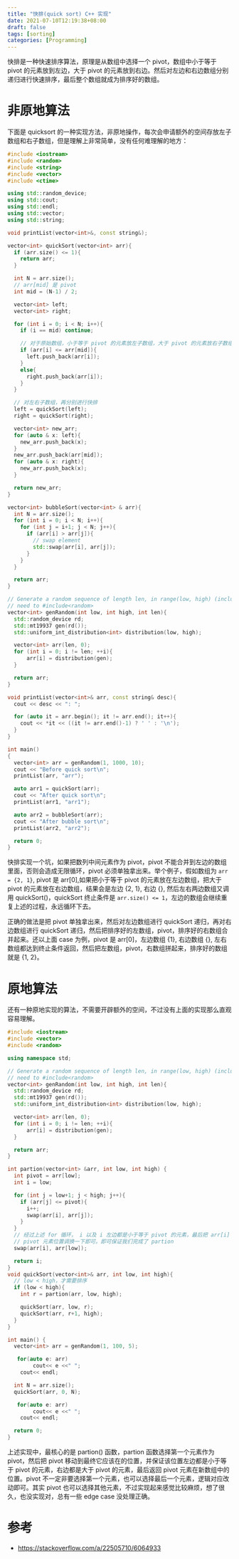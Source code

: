 ```yaml
---
title: "快排(quick sort) C++ 实现"
date: 2021-07-10T12:19:38+08:00
draft: false
tags: [sorting]
categories: [Programming]
---
```


快排是一种快速排序算法，原理是从数组中选择一个 pivot，数组中小于等于 pivot 的元素放到左边，大于 pivot 的元素放到右边。然后对左边和右边数组分别递归进行快速排序，最后整个数组就成为排序好的数组。

<!--more-->

# 非原地算法

下面是 quicksort 的一种实现方法，非原地操作，每次会申请额外的空间存放左子数组和右子数组，但是理解上非常简单，没有任何难理解的地方：

```cpp
#include <iostream>
#include <random>
#include <string>
#include <vector>
#include <ctime>

using std::random_device;
using std::cout;
using std::endl;
using std::vector;
using std::string;

void printList(vector<int>&, const string&);

vector<int> quickSort(vector<int> arr){
  if (arr.size() <= 1){
    return arr;
  }

  int N = arr.size();
  // arr[mid] 是 pivot
  int mid = (N-1) / 2;

  vector<int> left;
  vector<int> right;

  for (int i = 0; i < N; i++){
    if (i == mid) continue;

    // 对于原始数组，小于等于 pivot 的元素放左子数组，大于 pivot 的元素放右子数组
    if (arr[i] <= arr[mid]){
      left.push_back(arr[i]);
    }
    else{
      right.push_back(arr[i]);
    }
  }

  // 对左右子数组，再分别进行快排
  left = quickSort(left);
  right = quickSort(right);

  vector<int> new_arr;
  for (auto & x: left){
    new_arr.push_back(x);
  }
  new_arr.push_back(arr[mid]);
  for (auto & x: right){
    new_arr.push_back(x);
  }

  return new_arr;
}

vector<int> bubbleSort(vector<int> & arr){
  int N = arr.size();
  for (int i = 0; i < N; i++){
    for (int j = i+1; j < N; j++){
      if (arr[i] > arr[j]){
        // swap element
        std::swap(arr[i], arr[j]);
      }
    }
  }

  return arr;
}

// Generate a random sequence of length len, in range(low, high) (inclusive).
// need to #include<random>
vector<int> genRandom(int low, int high, int len){
  std::random_device rd;
  std::mt19937 gen(rd());
  std::uniform_int_distribution<int> distribution(low, high);

  vector<int> arr(len, 0);
  for (int i = 0; i != len; ++i){
      arr[i] = distribution(gen);
  }

  return arr;
}

void printList(vector<int>& arr, const string& desc){
  cout << desc << ": ";

  for (auto it = arr.begin(); it != arr.end(); it++){
    cout << *it << ((it != arr.end()-1) ? ' ' : '\n');
  }
}

int main()
{
  vector<int> arr = genRandom(1, 1000, 10);
  cout << "Before quick sort\n";
  printList(arr, "arr");

  auto arr1 = quickSort(arr);
  cout << "After quick sort\n";
  printList(arr1, "arr1");

  auto arr2 = bubbleSort(arr);
  cout << "After bubble sort\n";
  printList(arr2, "arr2");

  return 0;
}
```

快排实现一个坑，如果把数列中间元素作为 pivot，pivot 不能合并到左边的数组里面，否则会造成无限循环，pivot 必须单独拿出来。举个例子，假如数组为 `arr = {2, 1}`, pivot 是 arr[0],如果把小于等于 pivot 的元素放在左边数组，把大于 pivot 的元素放在右边数组，结果会是左边 {2, 1}, 右边 {}, 然后左右两边数组又调用 quickSort()，quickSort 终止条件是 `arr.size() <= 1`，左边的数组会继续重复上述的过程，永远循环下去。

正确的做法是把 pivot 单独拿出来，然后对左边数组进行 quickSort 递归，再对右边数组进行 quickSort 递归，然后把排序好的左数组，pivot，排序好的右数组合并起来。还以上面 case 为例，pivot 是 arr[0]，左边数组 {1}, 右边数组 {}, 左右数组都达到终止条件返回，然后把左数组，pivot，右数组拼起来，排序好的数组就是 {1, 2}。

# 原地算法

还有一种原地实现的算法，不需要开辟额外的空间，不过没有上面的实现那么直观容易理解。

```cpp
#include <iostream>
#include <vector>
#include <random>

using namespace std;

// Generate a random sequence of length len, in range(low, high) (inclusive).
// need to #include<random>
vector<int> genRandom(int low, int high, int len){
  std::random_device rd;
  std::mt19937 gen(rd());
  std::uniform_int_distribution<int> distribution(low, high);

  vector<int> arr(len, 0);
  for (int i = 0; i != len; ++i){
      arr[i] = distribution(gen);
  }

  return arr;
}

int partion(vector<int> &arr, int low, int high) {
  int pivot = arr[low];
  int i = low;

  for (int j = low+1; j < high; j++){
    if (arr[j] <= pivot){
      i++;
      swap(arr[i], arr[j]);
    }
  }
  // 经过上述 for 循环， i 以及 i 左边都是小于等于 pivot 的元素，最后把 arr[i] 和
  // pivot 元素位置调换一下即可。即可保证我们完成了 partion
  swap(arr[i], arr[low]);

  return i;
}
void quickSort(vector<int>& arr, int low, int high){
  // low < high，才需要排序
  if (low < high){
    int r = partion(arr, low, high);

    quickSort(arr, low, r);
    quickSort(arr, r+1, high);
  }
}

int main() {
  vector<int> arr = genRandom(1, 100, 5);

   for(auto e: arr)
        cout<< e <<" ";
    cout<< endl;

  int N = arr.size();
  quickSort(arr, 0, N);

   for(auto e: arr)
        cout<< e <<" ";
    cout<< endl;

  return 0;
}
```

上述实现中，最核心的是 partion() 函数，partion 函数选择第一个元素作为 pivot，然后把 pivot 移动到最终它应该在的位置，并保证该位置左边都是小于等于 pivot 的元素，右边都是大于 pivot 的元素，最后返回 pivot 元素在新数组中的位置。pivot 不一定非要选择第一个元素，也可以选择最后一个元素，逻辑对应改动即可。其实 pivot 也可以选择其他元素，不过实现起来感觉比较麻烦，想了很久，也没实现对，总有一些 edge case 没处理正确。

# 参考

+ https://stackoverflow.com/a/22505710/6064933
